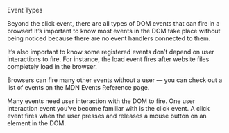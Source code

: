 Event Types

Beyond the click event, there are all types of DOM events that can fire in a browser! It’s important to know most events in the DOM take place without being noticed because there are no event handlers connected to them.

It’s also important to know some registered events don’t depend on user interactions to fire. For instance, the load event fires after website files completely load in the browser.

Browsers can fire many other events without a user — you can check out a list of events on the MDN Events Reference page.

Many events need user interaction with the DOM to fire. One user interaction event you’ve become familiar with is the click event. A click event fires when the user presses and releases a mouse button on an element in the DOM.
